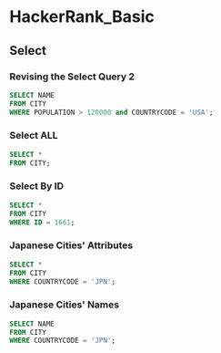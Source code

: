 # HackerRank_Basic



## Select

### Revising the Select Query 2

```sql
SELECT NAME
FROM CITY
WHERE POPULATION > 120000 and COUNTRYCODE = 'USA';
```



### Select ALL

```sql
SELECT *
FROM CITY;
```



### Select By ID

```sql
SELECT *
FROM CITY
WHERE ID = 1661;
```



### Japanese Cities' Attributes

```sql
SELECT *
FROM CITY
WHERE COUNTRYCODE = 'JPN';
```



### Japanese Cities' Names

```sql
SELECT NAME
FROM CITY
WHERE COUNTRYCODE = 'JPN';
```

